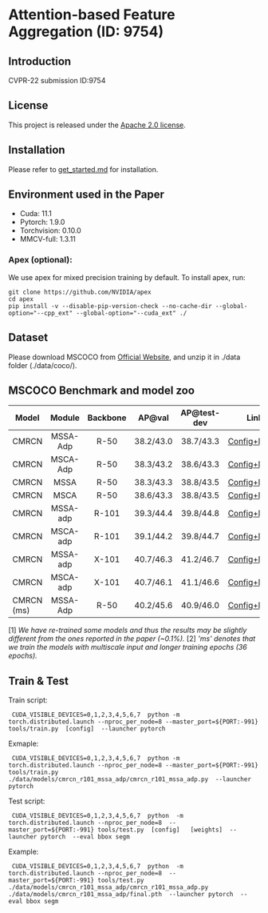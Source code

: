 # Attention-based Feature Aggregation (ID: 9754)

## Introduction
CVPR-22 submission ID:9754


## License

This project is released under the [Apache 2.0 license](LICENSE).


## Installation

Please refer to [get_started.md](docs/get_started.md#installation) for installation. 

## Environment used in the Paper

- Cuda: 11.1
- Pytorch: 1.9.0
- Torchvision: 0.10.0
- MMCV-full: 1.3.11

### Apex (optional):
We use apex for mixed precision training by default. To install apex, run:
```
git clone https://github.com/NVIDIA/apex
cd apex
pip install -v --disable-pip-version-check --no-cache-dir --global-option="--cpp_ext" --global-option="--cuda_ext" ./
```

## Dataset

Please download MSCOCO from [Official Website](https://cocodataset.org/#download), and unzip it in ./data folder (./data/coco/). 


## MSCOCO Benchmark and model zoo

Model | Module | Backbone | AP@val |  AP@test-dev | Link
--- |:---:|:---:|:---:|:---:|:---:
CMRCN | MSSA-Adp  | R-50   |  38.2/43.0 | 38.7/43.3 | [Config+Model](https://drive.google.com/drive/folders/1IsvKaSSoA_MzkqqZLJ1QvRSuUOSnM0u1?usp=sharing) 
CMRCN | MSCA-Adp  | R-50   |  38.3/43.2 | 38.6/43.3 | [Config+Model](https://drive.google.com/drive/folders/1PfoFdVq4jJevW_PHaXY8J8QGSMw6HDt9?usp=sharing) 
CMRCN | MSSA      | R-50   |  38.3/43.3 | 38.8/43.5 | [Config+Model](https://drive.google.com/drive/folders/1ZOWb2xfP1CvSo30GDyOa-yPUOfNFzj0f?usp=sharing) 
CMRCN | MSCA      | R-50   |  38.6/43.3 | 38.8/43.5 | [Config+Model](https://drive.google.com/drive/folders/14DqzJ48Duo7LNYbUSp3gaLclnfIOIsmL?usp=sharing) 
CMRCN | MSSA-adp  | R-101  |  39.3/44.4 | 39.8/44.8 | [Config+Model](https://drive.google.com/drive/folders/1uLE-Ykt0gzbxE3dTx4ciZZOQRLKR-XhH?usp=sharing) 
CMRCN | MSCA-adp  | R-101  |  39.1/44.2 | 39.8/44.7 | [Config+Model](https://drive.google.com/drive/folders/18XDibJD1WZsIgguLWfLN6jeq78GSN6qg?usp=sharing)
CMRCN | MSSA-adp  | X-101  |  40.7/46.3  | 41.2/46.7 | [Config+Model](https://drive.google.com/drive/folders/1WyiXPAL4w0DlegpY3bUshBun1cAePT5o?usp=sharing) 
CMRCN | MSCA-adp  | X-101  |  40.7/46.1  | 41.1/46.6 | [Config+Model](https://drive.google.com/drive/folders/1P2bG83d-3nLmgoNPGj-wtMsme0q5JA0z?usp=sharing) 
CMRCN (ms)| MSSA-Adp  | R-50   |  40.2/45.6 | 40.9/46.0 | [Config+Model](https://drive.google.com/drive/folders/1ZVnleimDeX4iLibhQQBxaxrQ7JBZAdlv?usp=sharing) 

[1] *We have re-trained some models and thus the results may be slightly different from the ones reported in the paper (~0.1%).* 
[2] *'ms' denotes that we train the models with multiscale input and longer training epochs (36 epochs).* 


## Train & Test

Train script:

```
 CUDA_VISIBLE_DEVICES=0,1,2,3,4,5,6,7  python -m torch.distributed.launch --nproc_per_node=8 --master_port=${PORT:-991}    tools/train.py  [config]  --launcher pytorch
```

Exmaple:

```
 CUDA_VISIBLE_DEVICES=0,1,2,3,4,5,6,7  python -m torch.distributed.launch --nproc_per_node=8 --master_port=${PORT:-991}    tools/train.py  ./data/models/cmrcn_r101_mssa_adp/cmrcn_r101_mssa_adp.py  --launcher pytorch
```

Test script:

```
 CUDA_VISIBLE_DEVICES=0,1,2,3,4,5,6,7  python  -m torch.distributed.launch --nproc_per_node=8  --master_port=${PORT:-991} tools/test.py  [config]   [weights]  --launcher pytorch  --eval bbox segm
```

Example:

```
 CUDA_VISIBLE_DEVICES=0,1,2,3,4,5,6,7  python  -m torch.distributed.launch --nproc_per_node=8  --master_port=${PORT:-991} tools/test.py  ./data/models/cmrcn_r101_mssa_adp/cmrcn_r101_mssa_adp.py  ./data/models/cmrcn_r101_mssa_adp/final.pth  --launcher pytorch  --eval bbox segm
```